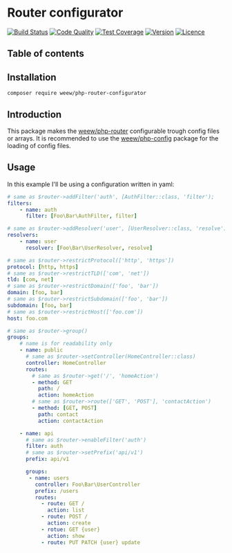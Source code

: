 # Router configurator

[![Build Status](https://img.shields.io/travis/weew/php-router-configurator.svg)](https://travis-ci.org/weew/php-router-configurator)
[![Code Quality](https://img.shields.io/scrutinizer/g/weew/php-router-configurator.svg)](https://scrutinizer-ci.com/g/weew/php-router-configurator)
[![Test Coverage](https://img.shields.io/coveralls/weew/php-router-configurator.svg)](https://coveralls.io/github/weew/php-router-configurator)
[![Version](https://img.shields.io/packagist/v/weew/php-router-configurator.svg)](https://packagist.org/packages/weew/php-router-configurator)
[![Licence](https://img.shields.io/packagist/l/weew/php-router-configurator.svg)](https://packagist.org/packages/weew/php-router-configurator)

## Table of contents

## Installation

`composer require weew/php-router-configurator`

## Introduction

This package makes the [weew/php-router](https://github.com/weew/php-router) configurable trough config files or arrays. It is recommended to use the [weew/php-config](https://github.com/weew/php-config) package for the loading of config files.

## Usage

In this example I'll be using a configuration written in yaml:

```yaml
# same as $router->addFilter('auth', [AuthFilter::class, 'filter');
filters:
    - name: auth
      filter: [Foo\Bar\AuthFilter, filter]

# same as $router->addResolver('user', [UserResolver::class, 'resolve');
resolvers:
    - name: user
      resolver: [Foo\Bar\UserResolver, resolve]

# same as $router->restrictProtocol(['http', 'https'])
protocol: [http, https]
# same as $router->restrictTLD(['com', 'net'])
tld: [com, net]
# same as $router->restrictDomain(['foo', 'bar'])
domain: [foo, bar]
# same as $router->restrictSubdomain(['foo', 'bar'])
subdomain: [foo, bar]
# same as $router->restrictHost(['foo.com'])
host: foo.com

# same as $router->group()
groups:
    # name is for readability only
    - name: public
      # same as $router->setController(HomeController::class)
      controller: HomeController
      routes:
        # same as $router->get('/', 'homeAction')
        - method: GET
          path: /
          action: homeAction
        # same as $router->route(['GET', 'POST'], 'contactAction')
        - method: [GET, POST]
          path: contact
          action: contactAction

    - name: api
      # same as $router->enableFilter('auth')
      filter: auth
      # same as $router->setPrefix('api/v1')
      prefix: api/v1

      groups:
       - name: users
         controller: Foo\Bar\UserController
         prefix: /users
         routes:
           - route: GET /
             action: list
           - route: POST /
             action: create
           - rotue: GET {user}
             action: show
           - route: PUT PATCH {user} update
```
